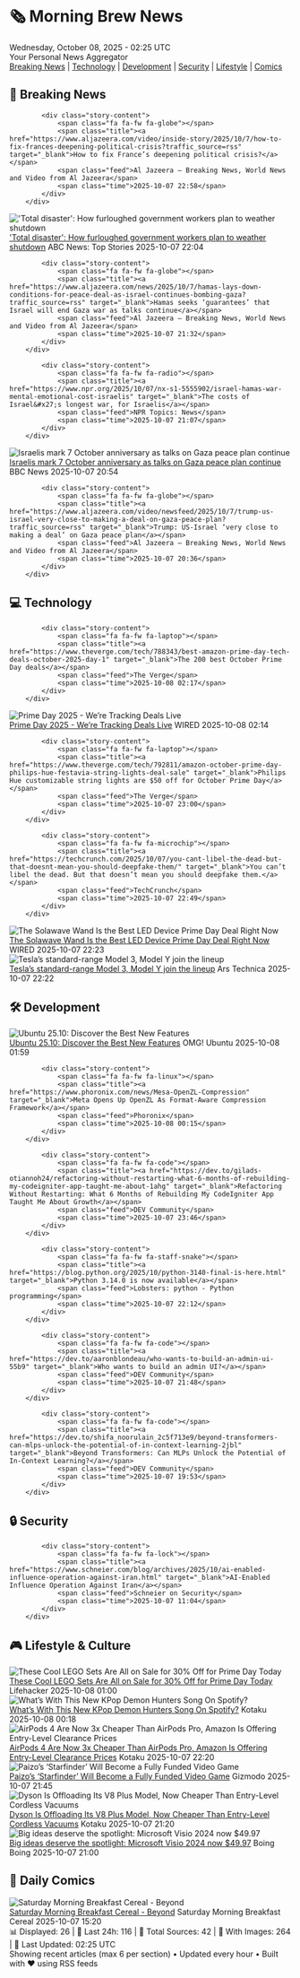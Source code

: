 <!-- Processing 54 RSS feeds at 2025-10-08 02:25:45 UTC -->
<!-- Processing: XKCD -->
<!-- Processing: Penny Arcade -->
<!-- Processing: Garfield -->
<!-- Processing: CNN Top Stories -->
<!-- Processing: NPR News -->
<!-- Processing: Guardian World News -->
<!-- Processing: The Verge -->
<!-- Processing: WIRED -->
<!-- Processing: Lobsters Python -->
<!-- Processing: Hacker News -->
<!-- Processing: OMG! Ubuntu -->
<!-- Processing: Ubuntu Blog -->
<!-- Processing: DZone -->
<!-- Processing: Martin Fowler -->
<!-- Processing: Boing Boing -->
<!-- Generated 4 new posts out of 15 feeds processed -->
<div class="newspaper-header">
    <h1 class="newspaper-title">🗞️ Morning Brew News</h1>
    <div class="newspaper-date">Wednesday, October 08, 2025 - 02:25 UTC</div>
    <div class="newspaper-subtitle">Your Personal News Aggregator</div>
</div>

<div class="newspaper-nav">
    <a href="#breaking">Breaking News</a> |
    <a href="#tech">Technology</a> |
    <a href="#dev">Development</a> |
    <a href="#security">Security</a> |
    <a href="#lifestyle">Lifestyle</a> |
    <a href="#webcomics">Comics</a>
</div>

<div class="news-section breaking-news" id="breaking">
<h2 class="section-header">🚨 Breaking News</h2>
<div class="stories-container">
<div class="story">
            
            <div class="story-content">
                <span class="fa fa-fw fa-globe"></span>
                <span class="title"><a href="https://www.aljazeera.com/video/inside-story/2025/10/7/how-to-fix-frances-deepening-political-crisis?traffic_source=rss" target="_blank">How to fix France’s deepening political crisis?</a></span>
                <span class="feed">Al Jazeera – Breaking News, World News and Video from Al Jazeera</span>
                <span class="time">2025-10-07 22:58</span>
            </div>
        </div>
<div class="story">
            <img src="https://s.abcnews.com/images/Business/capitol-1-gty-gmh-251007_1759870211367_hpMain_4x3t_384.jpg" alt="&#x27;Total disaster&#x27;: How furloughed government workers plan to weather shutdown" class="story-image" loading="lazy" onerror="this.style.display='none'">
            <div class="story-content">
                <span class="fa fa-fw fa-tv"></span>
                <span class="title"><a href="https://abcnews.go.com/Business/total-disaster-furloughed-workers-plan-hold-garage-sales/story?id=126308614" target="_blank">&#x27;Total disaster&#x27;: How furloughed government workers plan to weather shutdown</a></span>
                <span class="feed">ABC News: Top Stories</span>
                <span class="time">2025-10-07 22:04</span>
            </div>
        </div>
<div class="story">
            
            <div class="story-content">
                <span class="fa fa-fw fa-globe"></span>
                <span class="title"><a href="https://www.aljazeera.com/news/2025/10/7/hamas-lays-down-conditions-for-peace-deal-as-israel-continues-bombing-gaza?traffic_source=rss" target="_blank">Hamas seeks ‘guarantees’ that Israel will end Gaza war as talks continue</a></span>
                <span class="feed">Al Jazeera – Breaking News, World News and Video from Al Jazeera</span>
                <span class="time">2025-10-07 21:32</span>
            </div>
        </div>
<div class="story">
            
            <div class="story-content">
                <span class="fa fa-fw fa-radio"></span>
                <span class="title"><a href="https://www.npr.org/2025/10/07/nx-s1-5555902/israel-hamas-war-mental-emotional-cost-israelis" target="_blank">The costs of Israel&#x27;s longest war, for Israelis</a></span>
                <span class="feed">NPR Topics: News</span>
                <span class="time">2025-10-07 21:07</span>
            </div>
        </div>
<div class="story">
            <img src="https://ichef.bbci.co.uk/ace/standard/240/cpsprodpb/6d14/live/a0f653e0-a3a3-11f0-924e-bba4adcf336a.jpg" alt="Israelis mark 7 October anniversary as talks on Gaza peace plan continue" class="story-image" loading="lazy" onerror="this.style.display='none'">
            <div class="story-content">
                <span class="fa fa-fw fa-earth-americas"></span>
                <span class="title"><a href="https://www.bbc.com/news/articles/c24rj4pg05no?at_medium=RSS&at_campaign=rss" target="_blank">Israelis mark 7 October anniversary as talks on Gaza peace plan continue</a></span>
                <span class="feed">BBC News</span>
                <span class="time">2025-10-07 20:54</span>
            </div>
        </div>
<div class="story">
            
            <div class="story-content">
                <span class="fa fa-fw fa-globe"></span>
                <span class="title"><a href="https://www.aljazeera.com/video/newsfeed/2025/10/7/trump-us-israel-very-close-to-making-a-deal-on-gaza-peace-plan?traffic_source=rss" target="_blank">Trump: US-Israel ‘very close to making a deal’ on Gaza peace plan</a></span>
                <span class="feed">Al Jazeera – Breaking News, World News and Video from Al Jazeera</span>
                <span class="time">2025-10-07 20:36</span>
            </div>
        </div>
</div>
</div>
<div class="news-section tech-news" id="tech">
<h2 class="section-header">💻 Technology</h2>
<div class="stories-container">
<div class="story">
            
            <div class="story-content">
                <span class="fa fa-fw fa-laptop"></span>
                <span class="title"><a href="https://www.theverge.com/tech/788343/best-amazon-prime-day-tech-deals-october-2025-day-1" target="_blank">The 200 best October Prime Day deals</a></span>
                <span class="feed">The Verge</span>
                <span class="time">2025-10-08 02:17</span>
            </div>
        </div>
<div class="story">
            <img src="https://media.wired.com/photos/68e44e06e05a13eb9d10f156/master/pass/LIVE%20BLOG.jpg" alt="Prime Day 2025 - We’re Tracking Deals Live" class="story-image" loading="lazy" onerror="this.style.display='none'">
            <div class="story-content">
                <span class="fa fa-fw fa-bolt"></span>
                <span class="title"><a href="https://www.wired.com/live/amazon-prime-day-deals-october-25/" target="_blank">Prime Day 2025 - We’re Tracking Deals Live</a></span>
                <span class="feed">WIRED</span>
                <span class="time">2025-10-08 02:14</span>
            </div>
        </div>
<div class="story">
            
            <div class="story-content">
                <span class="fa fa-fw fa-laptop"></span>
                <span class="title"><a href="https://www.theverge.com/tech/792811/amazon-october-prime-day-philips-hue-festavia-string-lights-deal-sale" target="_blank">Philips Hue customizable string lights are $50 off for October Prime Day</a></span>
                <span class="feed">The Verge</span>
                <span class="time">2025-10-07 23:00</span>
            </div>
        </div>
<div class="story">
            
            <div class="story-content">
                <span class="fa fa-fw fa-microchip"></span>
                <span class="title"><a href="https://techcrunch.com/2025/10/07/you-cant-libel-the-dead-but-that-doesnt-mean-you-should-deepfake-them/" target="_blank">You can’t libel the dead. But that doesn’t mean you should deepfake them.</a></span>
                <span class="feed">TechCrunch</span>
                <span class="time">2025-10-07 22:49</span>
            </div>
        </div>
<div class="story">
            <img src="https://media.wired.com/photos/68e58e0591b150d3a8db625e/master/pass/The%20Solawave%20Wand%20Is%20on%20Serious%20Sale%20Right%20Now.png" alt="The Solawave Wand Is the Best LED Device Prime Day Deal Right Now" class="story-image" loading="lazy" onerror="this.style.display='none'">
            <div class="story-content">
                <span class="fa fa-fw fa-bolt"></span>
                <span class="title"><a href="https://www.wired.com/story/solawave-wand-deal-prime-day-october-2025/" target="_blank">The Solawave Wand Is the Best LED Device Prime Day Deal Right Now</a></span>
                <span class="feed">WIRED</span>
                <span class="time">2025-10-07 22:23</span>
            </div>
        </div>
<div class="story">
            <img src="https://cdn.arstechnica.net/wp-content/uploads/2025/10/ModelYStandard_84-500x500.jpg" alt="Tesla’s standard-range Model 3, Model Y join the lineup" class="story-image" loading="lazy" onerror="this.style.display='none'">
            <div class="story-content">
                <span class="fa fa-fw fa-cog"></span>
                <span class="title"><a href="https://arstechnica.com/cars/2025/10/teslas-new-cut-price-evs-a-39990-model-y-and-36990-model-3/" target="_blank">Tesla’s standard-range Model 3, Model Y join the lineup</a></span>
                <span class="feed">Ars Technica</span>
                <span class="time">2025-10-07 22:22</span>
            </div>
        </div>
</div>
</div>
<div class="news-section dev-news" id="dev">
<h2 class="section-header">🛠️ Development</h2>
<div class="stories-container">
<div class="story">
            <img src="https://i0.wp.com/www.omgubuntu.co.uk/wp-content/uploads/2025/10/Ubuntu-2510-features.jpg?resize=406%2C232&amp;ssl=1" alt="Ubuntu 25.10: Discover the Best New Features" class="story-image" loading="lazy" onerror="this.style.display='none'">
            <div class="story-content">
                <span class="fa fa-fw fa-ubuntu"></span>
                <span class="title"><a href="https://www.omgubuntu.co.uk/2025/10/ubuntu-25-10-new-features" target="_blank">Ubuntu 25.10: Discover the Best New Features</a></span>
                <span class="feed">OMG! Ubuntu</span>
                <span class="time">2025-10-08 01:59</span>
            </div>
        </div>
<div class="story">
            
            <div class="story-content">
                <span class="fa fa-fw fa-linux"></span>
                <span class="title"><a href="https://www.phoronix.com/news/Mesa-OpenZL-Compression" target="_blank">Meta Opens Up OpenZL As Format-Aware Compression Framework</a></span>
                <span class="feed">Phoronix</span>
                <span class="time">2025-10-08 00:15</span>
            </div>
        </div>
<div class="story">
            
            <div class="story-content">
                <span class="fa fa-fw fa-code"></span>
                <span class="title"><a href="https://dev.to/gilads-otiannoh24/refactoring-without-restarting-what-6-months-of-rebuilding-my-codeigniter-app-taught-me-about-1ahg" target="_blank">Refactoring Without Restarting: What 6 Months of Rebuilding My CodeIgniter App Taught Me About Growth</a></span>
                <span class="feed">DEV Community</span>
                <span class="time">2025-10-07 23:46</span>
            </div>
        </div>
<div class="story">
            
            <div class="story-content">
                <span class="fa fa-fw fa-staff-snake"></span>
                <span class="title"><a href="https://blog.python.org/2025/10/python-3140-final-is-here.html" target="_blank">Python 3.14.0 is now available</a></span>
                <span class="feed">Lobsters: python - Python programming</span>
                <span class="time">2025-10-07 22:12</span>
            </div>
        </div>
<div class="story">
            
            <div class="story-content">
                <span class="fa fa-fw fa-code"></span>
                <span class="title"><a href="https://dev.to/aaronblondeau/who-wants-to-build-an-admin-ui-55b9" target="_blank">Who wants to build an admin UI?</a></span>
                <span class="feed">DEV Community</span>
                <span class="time">2025-10-07 21:48</span>
            </div>
        </div>
<div class="story">
            
            <div class="story-content">
                <span class="fa fa-fw fa-code"></span>
                <span class="title"><a href="https://dev.to/shifa_noorulain_2c5f713e9/beyond-transformers-can-mlps-unlock-the-potential-of-in-context-learning-2jbl" target="_blank">Beyond Transformers: Can MLPs Unlock the Potential of In-Context Learning?</a></span>
                <span class="feed">DEV Community</span>
                <span class="time">2025-10-07 19:53</span>
            </div>
        </div>
</div>
</div>
<div class="news-section security-news" id="security">
<h2 class="section-header">🔒 Security</h2>
<div class="stories-container">
<div class="story">
            
            <div class="story-content">
                <span class="fa fa-fw fa-lock"></span>
                <span class="title"><a href="https://www.schneier.com/blog/archives/2025/10/ai-enabled-influence-operation-against-iran.html" target="_blank">AI-Enabled Influence Operation Against Iran</a></span>
                <span class="feed">Schneier on Security</span>
                <span class="time">2025-10-07 11:04</span>
            </div>
        </div>
</div>
</div>
<div class="news-section lifestyle-news" id="lifestyle">
<h2 class="section-header">🎮 Lifestyle & Culture</h2>
<div class="stories-container">
<div class="story">
            <img src="https://lifehacker.com/imagery/articles/01K70HKAARSB6MWG40X1J2951N/hero-image.png" alt="These Cool LEGO Sets Are All on Sale for 30% Off for Prime Day Today" class="story-image" loading="lazy" onerror="this.style.display='none'">
            <div class="story-content">
                <span class="fa fa-fw fa-life-ring"></span>
                <span class="title"><a href="https://lifehacker.com/entertainment/best-lego-sets-on-sale-october-prime-day-2025?utm_medium=RSS" target="_blank">These Cool LEGO Sets Are All on Sale for 30% Off for Prime Day Today</a></span>
                <span class="feed">Lifehacker</span>
                <span class="time">2025-10-08 01:00</span>
            </div>
        </div>
<div class="story">
            <img src="https://kotaku.com/app/uploads/2025/08/KpopDemonHunters_ProRes422HQ_SDR_2ch_20250424.00_25_52_12_L-1-1280x720.jpg" alt="What’s With This New KPop Demon Hunters Song On Spotify?" class="story-image" loading="lazy" onerror="this.style.display='none'">
            <div class="story-content">
                <span class="fa fa-fw fa-gamepad"></span>
                <span class="title"><a href="https://kotaku.com/kpop-demon-hunters-huntrix-spotify-new-song-mazatlan-by-night-2000632680" target="_blank">What’s With This New KPop Demon Hunters Song On Spotify?</a></span>
                <span class="feed">Kotaku</span>
                <span class="time">2025-10-08 00:18</span>
            </div>
        </div>
<div class="story">
            <img src="https://kotaku.com/app/uploads/2025/08/Apple-AirPods-4-Wireless-Earbuds.jpg" alt="AirPods 4 Are Now 3x Cheaper Than AirPods Pro, Amazon Is Offering Entry-Level Clearance Prices" class="story-image" loading="lazy" onerror="this.style.display='none'">
            <div class="story-content">
                <span class="fa fa-fw fa-gamepad"></span>
                <span class="title"><a href="https://kotaku.com/airpods-4-are-now-3x-cheaper-than-airpods-pro-amazon-is-offering-entry-level-clearance-prices-2000632651" target="_blank">AirPods 4 Are Now 3x Cheaper Than AirPods Pro, Amazon Is Offering Entry-Level Clearance Prices</a></span>
                <span class="feed">Kotaku</span>
                <span class="time">2025-10-07 22:20</span>
            </div>
        </div>
<div class="story">
            <img src="https://gizmodo.com/app/uploads/2025/08/starfinder-afterlight-1280x853.jpg" alt="Paizo’s ‘Starfinder’ Will Become a Fully Funded Video Game" class="story-image" loading="lazy" onerror="this.style.display='none'">
            <div class="story-content">
                <span class="fa fa-fw fa-computer"></span>
                <span class="title"><a href="https://gizmodo.com/paizos-starfinder-will-become-a-fully-funded-video-game-2000667744" target="_blank">Paizo’s ‘Starfinder’ Will Become a Fully Funded Video Game</a></span>
                <span class="feed">Gizmodo</span>
                <span class="time">2025-10-07 21:45</span>
            </div>
        </div>
<div class="story">
            <img src="https://kotaku.com/app/uploads/2025/10/dysonv8plus.jpg" alt="Dyson Is Offloading Its V8 Plus Model, Now Cheaper Than Entry-Level Cordless Vacuums" class="story-image" loading="lazy" onerror="this.style.display='none'">
            <div class="story-content">
                <span class="fa fa-fw fa-gamepad"></span>
                <span class="title"><a href="https://kotaku.com/dyson-is-offloading-its-v8-plus-model-now-cheaper-than-entry-level-cordless-vacuums-2000632642" target="_blank">Dyson Is Offloading Its V8 Plus Model, Now Cheaper Than Entry-Level Cordless Vacuums</a></span>
                <span class="feed">Kotaku</span>
                <span class="time">2025-10-07 21:20</span>
            </div>
        </div>
<div class="story">
            <img src="https://i0.wp.com/boingboing.net/wp-content/uploads/2025/10/Microsoft-Visio-Professional-2024.jpg?fit=2250%2C1500&amp;quality=60&amp;ssl=1" alt="Big ideas deserve the spotlight: Microsoft Visio 2024 now $49.97" class="story-image" loading="lazy" onerror="this.style.display='none'">
            <div class="story-content">
                <span class="fa fa-fw fa-arrow-right"></span>
                <span class="title"><a href="https://boingboing.net/2025/10/07/big-ideas-deserve-the-spotlight-microsoft-visio-2024-now-49-97.html" target="_blank">Big ideas deserve the spotlight: Microsoft Visio 2024 now $49.97</a></span>
                <span class="feed">Boing Boing</span>
                <span class="time">2025-10-07 21:00</span>
            </div>
        </div>
</div>
</div>
<div class="news-section webcomics-section" id="webcomics">
<h2 class="section-header">🎨 Daily Comics</h2>
<div class="stories-container">
<div class="story">
            <img src="https://www.smbc-comics.com/comics/1759809198-20251007.png" alt="Saturday Morning Breakfast Cereal - Beyond" class="story-image" loading="lazy" onerror="this.style.display='none'">
            <div class="story-content">
                <span class="fa fa-fw fa-smile"></span>
                <span class="title"><a href="https://www.smbc-comics.com/comic/beyond" target="_blank">Saturday Morning Breakfast Cereal - Beyond</a></span>
                <span class="feed">Saturday Morning Breakfast Cereal</span>
                <span class="time">2025-10-07 15:20</span>
            </div>
        </div>
</div>
</div>

<div class="newspaper-footer">
    <div class="stats">
        📊 Displayed: 26 | 📅 Last 24h: 116 | 📡 Total Sources: 42 | 📸 With Images: 264 |
        🔄 Last Updated: 02:25 UTC
    </div>
    <div class="footer-note">
        Showing recent articles (max 6 per section) • Updated every hour • Built with ❤️ using RSS feeds
    </div>
</div>
